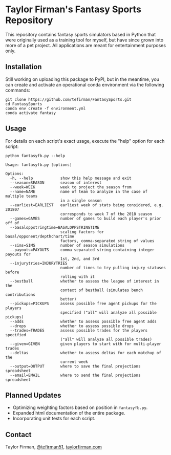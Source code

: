 
# Taylor Firman's Fantasy Sports Repository

This repository contains fantasy sports simulators based in Python that were originally used as a training tool for myself, but have since grown into more of a pet project. All applications are meant for entertainment purposes only.

## Installation

Still working on uploading this package to PyPI, but in the meantime, you can create and activate an operational conda environment via the following commands:

```
git clone https://github.com/tefirman/FantasySports.git
cd FantasySports
conda env create -f environment.yml
conda activate fantasy
```

## Usage

For details on each script's exact usage, execute the "help" option for each script:

```
python fantasyfb.py --help

Usage: fantasyfb.py [options]

Options:
  -h, --help            show this help message and exit
  --season=SEASON       season of interest
  --week=WEEK           week to project the season from
  --name=NAME           name of team to analyze in the case of multiple teams
                        in a single season
  --earliest=EARLIEST   earliest week of stats being considered, e.g. 201807
                        corresponds to week 7 of the 2018 season
  --games=GAMES         number of games to build each player's prior off of
  --basaloppstringtime=BASALOPPSTRINGTIME
                        scaling factors for basal/opponent/depthchart/time
                        factors, comma-separated string of values
  --sims=SIMS           number of season simulations
  --payouts=PAYOUTS     comma separated string containing integer payouts for
                        1st, 2nd, and 3rd
  --injurytries=INJURYTRIES
                        number of times to try pulling injury statuses before
                        rolling with it
  --bestball            whether to assess the league of interest in the
                        context of bestball (simulates bench contributions
                        better)
  --pickups=PICKUPS     assess possible free agent pickups for the players
                        specified ("all" will analyze all possible pickups)
  --adds                whether to assess possible free agent adds
  --drops               whether to assess possible drops
  --trades=TRADES       assess possible trades for the players specified
                        ("all" will analyze all possible trades)
  --given=GIVEN         given players to start with for multi-player trades
  --deltas              whether to assess deltas for each matchup of the
                        current week
  --output=OUTPUT       where to save the final projections spreadsheet
  --email=EMAIL         where to send the final projections spreadsheet
```

## Planned Updates

- Optimizing weighting factors based on position in `fantasyfb.py`.
- Expanded html documentation of the entire package.
- Incorporating unit tests for each script.

## Contact

Taylor Firman, [@tefirman51](https://twitter.com/tefirman51), [taylorfirman.com](http://www.taylorfirman.com)


